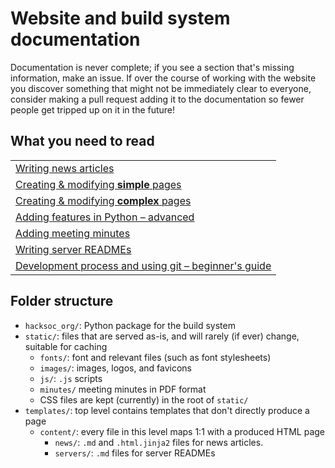 # Website and build system documentation

Documentation is never complete; if you see a section that's missing information, make an issue. If over the course of working with the website you discover something that might not be immediately clear to everyone, consider making a pull request adding it to the documentation so fewer people get tripped up on it in the future!

## What you need to read

|                                                                                      |
|--------------------------------------------------------------------------------------|
| [Writing news articles](writing_articles.md)                                         |
| [Creating &amp; modifying **simple** pages](creating_modifying_simple_pages.md)      |
| [Creating &amp; modifying **complex** pages](creating_modifying_complex_pages.md)    |
| [Adding features in Python &ndash; advanced](adding_features_python.md)              |
| [Adding meeting minutes](minutes.md)                                                 |
| [Writing server READMEs](servers.md)                                                 |
| [Development process and using git &ndash; beginner's guide](development_and_git.md) |


## Folder structure

 - `hacksoc_org/`: Python package for the build system
 - `static/`: files that are served as-is, and will rarely (if ever) change, suitable for caching
   - `fonts/`: font and relevant files (such as font stylesheets)
   - `images/`: images, logos, and favicons
   - `js/`: `.js` scripts
   - `minutes/` meeting minutes in PDF format
   - CSS files are kept (currently) in the root of `static/`
 - `templates/`: top level contains templates that don't directly produce a page
   - `content/`: every file in this level maps 1:1 with a produced HTML page
     - `news/`: `.md` and `.html.jinja2` files for news articles.
     - `servers/`: `.md` files for server READMEs